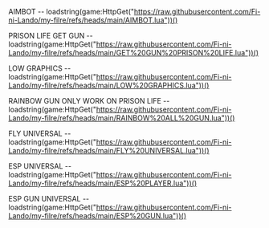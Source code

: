 AIMBOT --  loadstring(game:HttpGet("https://raw.githubusercontent.com/Fi-ni-Lando/my-filre/refs/heads/main/AIMBOT.lua"))()


PRISON LIFE GET GUN --  loadstring(game:HttpGet("https://raw.githubusercontent.com/Fi-ni-Lando/my-filre/refs/heads/main/GET%20GUN%20PRISON%20LIFE.lua"))()


LOW GRAPHICS --  loadstring(game:HttpGet("https://raw.githubusercontent.com/Fi-ni-Lando/my-filre/refs/heads/main/LOW%20GRAPHICS.lua"))()


RAINBOW GUN ONLY WORK ON PRISON LIFE --  loadstring(game:HttpGet("https://raw.githubusercontent.com/Fi-ni-Lando/my-filre/refs/heads/main/RAINBOW%20ALL%20GUN.lua"))()


FLY UNIVERSAL --  loadstring(game:HttpGet("https://raw.githubusercontent.com/Fi-ni-Lando/my-filre/refs/heads/main/FLY%20UNIVERSAL.lua"))()


ESP UNIVERSAL --  loadstring(game:HttpGet("https://raw.githubusercontent.com/Fi-ni-Lando/my-filre/refs/heads/main/ESP%20PLAYER.lua"))()


ESP GUN UNIVERSAL --  loadstring(game:HttpGet("https://raw.githubusercontent.com/Fi-ni-Lando/my-filre/refs/heads/main/ESP%20GUN.lua"))()
